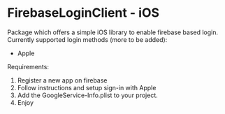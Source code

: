 # FirebaseLoginClient - iOS

Package which offers a simple iOS library to enable firebase based login.
Currently supported login methods (more to be added):
* Apple

Requirements:
1. Register a new app on firebase
2. Follow instructions and setup sign-in with Apple
3. Add the GoogleService-Info.plist to your project.
4. Enjoy 
